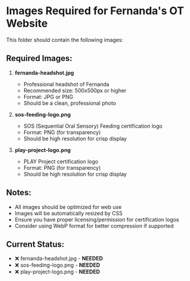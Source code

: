 # Images Required for Fernanda's OT Website

This folder should contain the following images:

## Required Images:

1. **fernanda-headshot.jpg**
   - Professional headshot of Fernanda
   - Recommended size: 500x500px or higher
   - Format: JPG or PNG
   - Should be a clean, professional photo

2. **sos-feeding-logo.png**
   - SOS (Sequential Oral Sensory) Feeding certification logo
   - Format: PNG (for transparency)
   - Should be high resolution for crisp display

3. **play-project-logo.png**
   - PLAY Project certification logo
   - Format: PNG (for transparency)
   - Should be high resolution for crisp display

## Notes:
- All images should be optimized for web use
- Images will be automatically resized by CSS
- Ensure you have proper licensing/permission for certification logos
- Consider using WebP format for better compression if supported

## Current Status:
- ❌ fernanda-headshot.jpg - **NEEDED**
- ❌ sos-feeding-logo.png - **NEEDED**
- ❌ play-project-logo.png - **NEEDED** 